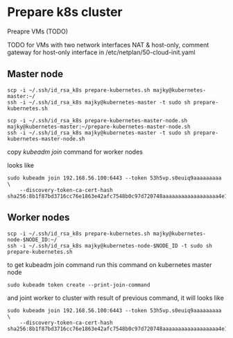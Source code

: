 # Prepare k8s cluster

Preapre VMs (TODO)

TODO for VMs with two network interfaces NAT & host-only, comment gateway for host-only interface in /etc/netplan/50-cloud-init.yaml

## Master node
```
scp -i ~/.ssh/id_rsa_k8s prepare-kubernetes.sh majky@kubernetes-master:~/
ssh -i ~/.ssh/id_rsa_k8s majky@kubernetes-master -t sudo sh prepare-kubernetes.sh
```
```
scp -i ~/.ssh/id_rsa_k8s prepare-kubernetes-master-node.sh majky@kubernetes-master:~/prepare-kubernetes-master-node.sh
ssh -i ~/.ssh/id_rsa_k8s majky@kubernetes-master -t sudo sh prepare-kubernetes-master-node.sh
```

copy _kubeadm join_ command for worker nodes

looks like
```
sudo kubeadm join 192.168.56.100:6443 --token 53h5vp.s0euiq9aaaaaaaaa \
    --discovery-token-ca-cert-hash sha256:8b1f87bd3716cc76e1863e42afc7548b0c97d720748aaaaaaaaaaaaaaaaaa4e1
```

## Worker nodes

```
scp -i ~/.ssh/id_rsa_k8s prepare-kubernetes.sh majky@kubernetes-node-$NODE_ID:~/
ssh -i ~/.ssh/id_rsa_k8s majky@kubernetes-node-$NODE_ID -t sudo sh prepare-kubernetes.sh
```

to get kubeadm join command run this command on kubernetes master node
```
sudo kubeadm token create --print-join-command
```
and joint worker to cluster with result of previous command, it will looks like
```
sudo kubeadm join 192.168.56.100:6443 --token 53h5vp.s0euiq9aaaaaaaaa \
    --discovery-token-ca-cert-hash sha256:8b1f87bd3716cc76e1863e42afc7548b0c97d720748aaaaaaaaaaaaaaaaaa4e1
```

